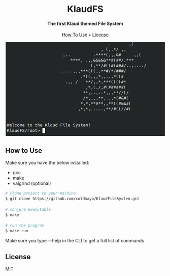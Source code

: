<h1 align="center">
  <br>
  <br>
  KlaudFS
  <br>
</h1>

<h4 align="center">The first Klaud themed File System</h4>

<p align="center">
  <a href="#how-to-use">How To Use</a> •
  <a href="#license">License</a>
</p>

<p align="center">
  <img src="assets/home.png" />
</p>

## How to Use
Make sure you have the below installed:
- gcc
- make
- valgrind (optional)

```bash
# clone project to your machine
$ git clone https://github.com/coldmayo/KlaudFileSystem.git

# conjure executable
$ make

# run the program
$ make run
```

Make sure you type --help in the CLI to get a full list of commands

## License

MIT